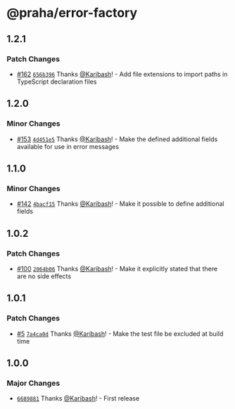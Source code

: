 # @praha/error-factory

## 1.2.1

### Patch Changes

- [#162](https://github.com/praha-inc/error-factory/pull/162) [`656b396`](https://github.com/praha-inc/error-factory/commit/656b3964d7bb9ebd1f1f9beb006459349ab0a470) Thanks [@Karibash](https://github.com/Karibash)! - Add file extensions to import paths in TypeScript declaration files

## 1.2.0

### Minor Changes

- [#153](https://github.com/praha-inc/error-factory/pull/153) [`4d451e5`](https://github.com/praha-inc/error-factory/commit/4d451e54d603fb59e06eea09513bfc288c98399f) Thanks [@Karibash](https://github.com/Karibash)! - Make the defined additional fields available for use in error messages

## 1.1.0

### Minor Changes

- [#142](https://github.com/praha-inc/error-factory/pull/142) [`4bacf15`](https://github.com/praha-inc/error-factory/commit/4bacf15f09db238bbb57db1488fd99c972b5e0fa) Thanks [@Karibash](https://github.com/Karibash)! - Make it possible to define additional fields

## 1.0.2

### Patch Changes

- [#100](https://github.com/praha-inc/error-factory/pull/100) [`2064b06`](https://github.com/praha-inc/error-factory/commit/2064b06d46a38a861934f39abdfb0f64aee7ca7a) Thanks [@Karibash](https://github.com/Karibash)! - Make it explicitly stated that there are no side effects

## 1.0.1

### Patch Changes

- [#5](https://github.com/praha-inc/error-factory/pull/5) [`7a4ca0d`](https://github.com/praha-inc/error-factory/commit/7a4ca0d5a1e0257eb84dd149341eadaca8d26ff2) Thanks [@Karibash](https://github.com/Karibash)! - Make the test file be excluded at build time

## 1.0.0

### Major Changes

- [`6689881`](https://github.com/praha-inc/error-factory/commit/6689881a136d006239bb953810d9c448904cf75e) Thanks [@Karibash](https://github.com/Karibash)! - First release
